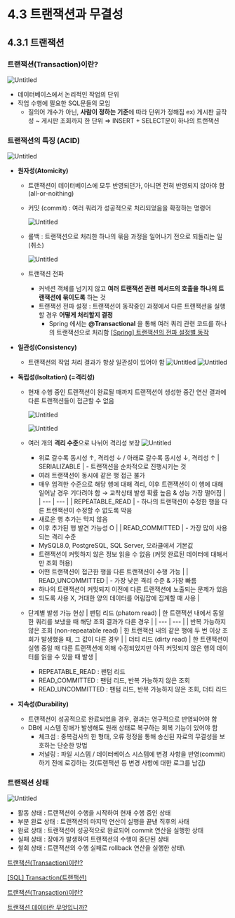 # 4.3 트랜잭션과 무결성

## 4.3.1 트랜잭션

### **트랜잭션(Transaction)이란?**

![Untitled](./img/ch.4.3-1.png)

- 데이터베이스에서 논리적인 작업의 단위
- 작업 수행에 필요한 SQL문들의 모임
  - 질의어 개수가 아닌, **사람이 정하는 기준**에 따라 단위가 정해짐
    ex) 게시판 글작성 ~ 게시판 조회까지 한 단위 ⇒ INSERT + SELECT문이 하나의 트랜잭션

### **트랜잭션의 특징 (ACID)**

![Untitled](./img/ch.4.3-2.png)

- **원자성(Atomicity)**

  - 트랜잭션이 데이터베이스에 모두 반영되던가, 아니면 전혀 반영되지 않아야 함 (all-or-noithing)
  - 커밋 (commit) : 여러 쿼리가 성공적으로 처리되었음을 확정하는 명령어

    ![Untitled](./img/ch.4.3-3.png)

  - 롤백 : 트랜잭션으로 처리한 하나의 묶음 과정을 일어나기 전으로 되돌리는 일(취소)

    ![Untitled](./img/ch.4.3-4.png)

  - 트랜잭션 전파
    - 커넥션 객체를 넘기지 않고 **여러 트랜잭션 관련** **메서드의 호출을 하나의 트랜잭션에 묶이도록** 하는 것
    - 트랜잭션 전파 설정 : 트랜잭션이 동작중인 과정에서 다른 트랜잭션을 실행할 경우 **어떻게 처리할지 결정**
      - Spring 에서는 **@Transactional** 을 통해 여러 쿼리 관련 코드를 하나의 트랜잭션으로 처리함
        [[Spring] 트랜잭션의 전파 설정별 동작](https://deveric.tistory.com/86)

- **일관성(Consistency)**
  - 트랜잭션의 작업 처리 결과가 항상 일관성이 있어야 함
    ![Untitled](./img/ch.4.3-5.png)
    ![Untitled](./img/ch.4.3-6.png)
- **독립성(Isoltation) (=격리성)**

  - 현재 수행 중인 트랜잭션이 완료될 때까지 트랜잭션이 생성한 중간 연산 결과에 다른 트랜잭션들이 접근할 수 없음

    ![Untitled](./img/ch.4.3-7.png)

    ![Untitled](./img/ch.4.3-8.png)

  - 여러 개의 **격리 수준**으로 나뉘어 격리성 보장
    ![Untitled](./img/ch.4.3-9.png)
    - 위로 갈수록 동시성 ↑, 격리성 ↓ / 아래로 갈수록 동시성 ↓, 격리성 ↑
      | SERIALIZABLE | - 트랜잭션을 순차적으로 진행시키는 것
    - 여러 트랜잭션이 동시에 같은 행 접근 불가
    - 매우 엄격한 수준으로 해당 행에 대해 격리, 이후 트랜잭션이 이 행에 대해 일어날 경우 기다려야 함
      → 교착상태 발생 확률 높음 & 성능 가장 떨어짐 |
      | --- | --- |
      | REPEATABLE_READ | - 하나의 트랜잭션이 수정한 행을 다른 트랜잭션이 수정할 수 없도록 막음
    - 새로운 행 추가는 막지 않음
    - 이후 추가된 행 발견 가능성 O |
      | READ_COMMITTED | - 가장 많이 사용되는 격리 수준
    - MySQL8.0, PostgreSQL, SQL Server, 오라클에서 기본값
    - 트랜잭션이 커밋하지 않은 정보 읽을 수 없음 (커밋 완료된 데이터에 대해서만 조회 허용)
    - 어떤 트랜잭션이 접근한 행을 다른 트랜잭션이 수행 가능 |
      | READ_UNCOMMITTED | - 가장 낮은 격리 수준 & 가장 빠름
    - 하나의 트랜잭션이 커밋되지 이전에 다른 트랜잭션에 노출되는 문제가 있음
    - 되도록 사용 X, 거대한 양의 데이터를 어림잡에 집계할 때 사용 |
  - 단계별 발생 가능 현상
    | 팬텀 리드
    (phatom read) | 한 트랜잭션 내에서 동일한 쿼리를 보냈을 때 해당 조회 결과가 다른 경우 |
    | --- | --- |
    | 반복 가능하지 않은 조회
    (non-repeatable read) | 한 트랜잭션 내의 같은 행에 두 번 이상 조회가 발생했을 때, 그 값이 다른 경우 |
    | 더티 리드
    (dirty read) | 한 트랜잭션이 실행 중일 때 다른 트랜잭션에 의해 수정되었지만 아직 커밋되지 않은 행의 데이터를 읽을 수 있을 때 발생 |
    - REPEATABLE_READ : 팬텀 리드
    - READ_COMMITTED : 팬텀 리드, 반복 가능하지 않은 조회
    - READ_UNCOMMITTED : 팬텀 리드, 반복 가능하지 않은 조회, 더티 리드

- **지속성(Durability)**
  - 트랜잭션이 성공적으로 완료되었을 경우, 결과는 영구적으로 반영되어야 함
  - DB에 시스템 장애가 발생해도 원래 상태로 복구하는 회복 기능이 있어야 함
    - 체크섬 : 중복검사의 한 형태, 오류 정정을 통해 송신된 자료의 무결성을 보호하는 단순한 방법
    - 저널링 : 파일 시스템 / 데이터베이스 시스템에 변경 사항을 반영(commit)하기 전에 로깅하는 것(트랜잭션 등 변경 사항에 대한 로그를 남김)

### **트랜잭션 상태**

![Untitled](./img/ch.4.3-10.png)

- 활동 상태 : 트랜잭션이 수행을 시작하여 현재 수행 중인 상태
- 부분 완료 상태 : 트랜잭션의 마지막 연산이 실행을 끝낸 직후의 사태
- 완료 상태 : 트랜잭션이 성공적으로 완료되어 commit 연산을 실행한 상태
- 실패 상태 : 장애가 발생하여 트랜잭션의 수행이 중단된 상태
- 철회 상태 : 트랜잭션의 수행 실패로 rollback 연산을 실행한 상태\

[트랜잭션(Transaction)이란?](https://mommoo.tistory.com/62)

[[SQL] Transaction(트랜잭션)](https://jerryjerryjerry.tistory.com/48)

[트랜잭션(Transaction)이란?](https://starkying.tistory.com/entry/%ED%8A%B8%EB%9E%9C%EC%9E%AD%EC%85%98Transaction%EC%9D%B4%EB%9E%80)

[트랜잭션 데이터란 무엇입니까?](https://www.tibco.com/ko/reference-center/what-is-transactional-data)
